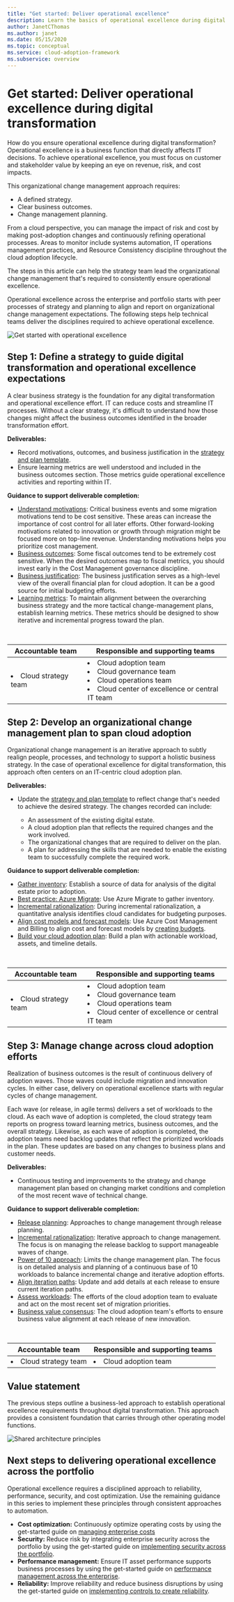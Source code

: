 ```yaml
---
title: "Get started: Deliver operational excellence"
description: Learn the basics of operational excellence during digital transformation.
author: JanetCThomas
ms.author: janet
ms.date: 05/15/2020
ms.topic: conceptual
ms.service: cloud-adoption-framework
ms.subservice: overview
---
```


# Get started: Deliver operational excellence during digital transformation

How do you ensure operational excellence during digital transformation? Operational excellence is a business function that directly affects IT decisions. To achieve operational excellence, you must focus on customer and stakeholder value by keeping an eye on revenue, risk, and cost impacts.

This organizational change management approach requires:

- A defined strategy.
- Clear business outcomes.
- Change management planning.

From a cloud perspective, you can manage the impact of risk and cost by making post-adoption changes and continuously refining operational processes. Areas to monitor include systems automation, IT operations management practices, and Resource Consistency discipline throughout the cloud adoption lifecycle.

The steps in this article can help the strategy team lead the organizational change management that's required to consistently ensure operational excellence.

Operational excellence across the enterprise and portfolio starts with peer processes of strategy and planning to align and report on organizational change management expectations. The following steps help technical teams deliver the disciplines required to achieve operational excellence.

![Get started with operational excellence](../_images/get-started/operational-excellence-map.png)

## Step 1: Define a strategy to guide digital transformation and operational excellence expectations

A clear business strategy is the foundation for any digital transformation and operational excellence effort. IT can reduce costs and streamline IT processes. Without a clear strategy, it's difficult to understand how those changes might affect the business outcomes identified in the broader transformation effort.

**Deliverables:**

- Record motivations, outcomes, and business justification in the [strategy and plan template](https://raw.githubusercontent.com/microsoft/CloudAdoptionFramework/master/plan/cloud-adoption-framework-strategy-and-plan-template.docx).
- Ensure learning metrics are well understood and included in the business outcomes section. Those metrics guide operational excellence activities and reporting within IT.

**Guidance to support deliverable completion:**

- [Understand motivations](../strategy/motivations.md): Critical business events and some migration motivations tend to be cost sensitive. These areas can increase the importance of cost control for all later efforts. Other forward-looking motivations related to innovation or growth through migration might be focused more on top-line revenue. Understanding motivations helps you prioritize cost management.
- [Business outcomes](../strategy/business-outcomes/index.md): Some fiscal outcomes tend to be extremely cost sensitive. When the desired outcomes map to fiscal metrics, you should invest early in the Cost Management governance discipline.
- [Business justification](../strategy/cloud-migration-business-case.md): The business justification serves as a high-level view of the overall financial plan for cloud adoption. It can be a good source for initial budgeting efforts.
- [Learning metrics](../strategy/learning-metrics.md): To maintain alignment between the overarching business strategy and the more tactical change-management plans, establish learning metrics. These metrics should be designed to show iterative and incremental progress toward the plan.

<!-- markdownlint-disable MD033 -->
<br>

| Accountable team | Responsible and supporting teams |
| --- | --- |
| <li> Cloud strategy team | <li> Cloud adoption team <li> Cloud governance team <li> Cloud operations team <li> Cloud center of excellence or central IT team |

## Step 2: Develop an organizational change management plan to span cloud adoption

Organizational change management is an iterative approach to subtly realign people, processes, and technology to support a holistic business strategy. In the case of operational excellence for digital transformation, this approach often centers on an IT-centric cloud adoption plan.

**Deliverables:**

- Update the [strategy and plan template](https://raw.githubusercontent.com/microsoft/CloudAdoptionFramework/master/plan/cloud-adoption-framework-strategy-and-plan-template.docx) to reflect change that's needed to achieve the desired strategy. The changes recorded can include:

  - An assessment of the existing digital estate.
  - A cloud adoption plan that reflects the required changes and the work involved.
  - The organizational changes that are required to deliver on the plan.
  - A plan for addressing the skills that are needed to enable the existing team to successfully complete the required work.

**Guidance to support deliverable completion:**

- [Gather inventory](../digital-estate/inventory.md): Establish a source of data for analysis of the digital estate prior to adoption.
- [Best practice: Azure Migrate](../plan/contoso-migration-assessment.md): Use Azure Migrate to gather inventory.
- [Incremental rationalization](../digital-estate/rationalize.md#incremental-rationalization): During incremental rationalization, a quantitative analysis identifies cloud candidates for budgeting purposes.
- [Align cost models and forecast models](../digital-estate/calculate.md): Use Azure Cost Management and Billing to align cost and forecast models by [creating budgets](/azure/cost-management-billing/costs/tutorial-acm-create-budgets?bc=%2fazure%2fcloud-adoption-framework%2f_bread%2ftoc.json&toc=%2fazure%2fcloud-adoption-framework%2ftoc.json).
- [Build your cloud adoption plan](../plan/plan-intro.md#build-your-cloud-adoption-plan): Build a plan with actionable workload, assets, and timeline details.

<!-- markdownlint-disable MD033 -->
<br>

| Accountable team | Responsible and supporting teams |
| --- | --- |
| <li> Cloud strategy team | <li> Cloud adoption team <li> Cloud governance team <li> Cloud operations team <li> Cloud center of excellence or central IT team |

## Step 3: Manage change across cloud adoption efforts

Realization of business outcomes is the result of continuous delivery of adoption waves. Those waves could include migration and innovation cycles. In either case, delivery on operational excellence starts with regular cycles of change management.

Each wave (or release, in agile terms) delivers a set of workloads to the cloud. As each wave of adoption is completed, the cloud strategy team reports on progress toward learning metrics, business outcomes, and the overall strategy. Likewise, as each wave of adoption is completed, the adoption teams need backlog updates that reflect the prioritized workloads in the plan. These updates are based on any changes to business plans and customer needs.

**Deliverables:**

- Continuous testing and improvements to the strategy and change management plan based on changing market conditions and completion of the most recent wave of technical change.

**Guidance to support deliverable completion:**

- [Release planning](../digital-estate/approach.md): Approaches to change management through release planning.
- [Incremental rationalization](../digital-estate/rationalize.md#incremental-rationalization): Iterative approach to change management. The focus is on managing the release backlog to support manageable waves of change.
- [Power of 10 approach](../digital-estate/rationalize.md#release-planning): Limits the change management plan. The focus is on detailed analysis and planning of a continuous base of 10 workloads to balance incremental change and iterative adoption efforts.
- [Align iteration paths](../plan/iteration-paths.md): Update and add details at each release to ensure current iteration paths.
- [Assess workloads](../migrate/azure-migration-guide/assess.md?tabs=challenge-assumptions): The efforts of the cloud adoption team to evaluate and act on the most recent set of migration priorities.
- [Business value consensus](../innovate/business-value.md): The cloud adoption team's efforts to ensure business value alignment at each release of new innovation.

<!-- markdownlint-disable MD033 -->
<br>

| Accountable team | Responsible and supporting teams |
| --- | --- |
| <li> Cloud strategy team | <li> Cloud adoption team |

## Value statement

The previous steps outline a business-led approach to establish operational excellence requirements throughout digital transformation. This approach provides a consistent foundation that carries through other operating model functions.

![Shared architecture principles](../_images/shared-principles.png)

## Next steps to delivering operational excellence across the portfolio

Operational excellence requires a disciplined approach to reliability, performance, security, and cost optimization. Use the remaining guidance in this series to implement these principles through consistent approaches to automation.

- **Cost optimization:** Continuously optimize operating costs by using the get-started guide on [managing enterprise costs](./manage-costs.md)
- **Security:** Reduce risk by integrating enterprise security across the portfolio by using the get-started guide on [implementing security across the portfolio](./security.md).
- **Performance management:** Ensure IT asset performance supports business processes by using the get-started guide on [performance management across the enterprise](./performance.md).
- **Reliability:** Improve reliability and reduce business disruptions by using the get-started guide on [implementing controls to create reliability](./reliability.md).
